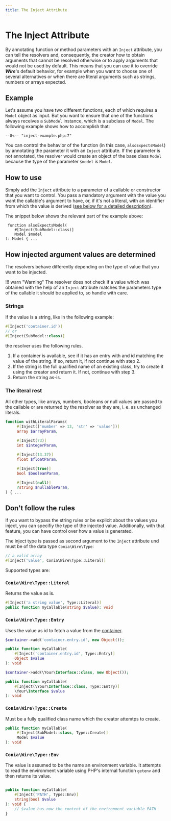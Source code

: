 ```yaml
---
title: The Inject Attribute
---
```

The Inject Attribute
==================

By annotating function or method parameters with an `Inject` attribute, you can
tell the resolvers and, consequently, the creator how to obtain arguments that
cannot be resolved otherwise or to apply arguments that would not be used by
default. This means that you can use it to override ***Wire***'s default
behavior, for example when you want to choose one of several alternatives or
when there are literal arguments such as strings, numbers or arrays expected.

## Example

Let's assume you have two different functions, each of which requires a `Model`
object as input. But you want to ensure that one of the functions always
receives a `SubModel` instance, which is a subclass of `Model`. The following
example shows how to accomplish that:

```
--8<-- "inject-example.php:7"
```

You can control the behavior of the function (in this case, `alsoExpectsModel`)
by annotating the parameter it with an `Inject` attribute. If the parameter is
not annotated, the resolver would create an object of the base class `Model`
because the type of the parameter `$model` is `Model`.

## How to use

Simply add the `Inject` attribute to a parameter of a callable or constructor that you want
to control. You pass a mandatory argument with
the value you want the callable's argument to have, or, if it's not a literal,
with an identifier from which the value is derived ([see below for a detailed
description](#how-injected-argument-values-are-determined)). 

The snippet below shows the relevant part of the example above:

<code class="annotated"> <span class="hljs-function"><span
class="hljs-keyword">function</span> <span
class="hljs-title">alsoExpectsModel</span>( <br>&nbsp;&nbsp;&nbsp;&nbsp;<span
class="hljs-meta">#[Inject</span>(<span class="hljs-title
class_">SubModel</span>::<span class="hljs-variable
language_">class</span>)<span
class="hljs-meta">]</span><br>&nbsp;&nbsp;&nbsp;&nbsp;<span
class="hljs-params">Model <span
class="hljs-variable">$model</span></span><br>): <span
class="hljs-title">Model</span> </span>{ <span class="dots">...</span> </code>

## How injected argument values are determined

The resolvers behave differently depending on the type of value that you want
to be injected. 

!!! warn "Warning" 
    The resolver does not check if a value which was obtained with the help of
    an `Inject` attribute matches the parameters type of the callable it
    should be applied to, so handle with care.

### Strings

If the value is a string, like in the following example:

```php
#[Inject('container.id')]
// or
#[Inject(SubModel::class)]
```

the resolver uses the following rules.

1. If a container is available, see if it has an entry with and id matching the
   value of the string. If so, return it, if not continue with step 2.
2. If the string is the full qualified name of an existing class, try to create
   it using the creator and return it. If not, continue with step 3.
3. Return the string as-is.

### The literal rest

All other types, like arrays, numbers, booleans or null values are passed to
the callable or are returned by the resolver as they are, i. e. as unchanged
literals.

```php
function withLiteralParams(
     #[Inject(['number' => 13, 'str' => 'value'])]
     array $arrayParam,

     #[Inject(73)]
     int $integerParam,
     
     #[Inject(13.37)]
     float $floatParam,

     #[Inject(true)]
     bool $booleanParam,

     #[Inject(null)]
     ?string $nullableParam,
) { ...
```

## Don't follow the rules

If you want to bypass the string rules or be explicit about the values you
inject, you can specifiy the type of the injected value.
Additionally, with that feature, you can have control over how a value is
generated.

The inject type is passed as second argument to the `Inject` attribute und must
be of the data type `Conia\Wire\Type`:

```php
// a valid array
#[Inject('value', Conia\Wire\Type::Literal)]
```

Supported types are:

### `Conia\Wire\Type::Literal`  

Returns the value as is.

``` php
#[Inject('a string value', Type::Literal)]
public function myCallable(string $value): void 
```

### `Conia\Wire\Type::Entry`  

Uses the value as id to fetch a value from the [container](container.md).

``` php
$container->add('container.entry.id', new Object());

public function myCallable(
    #[Inject('container.entry.id', Type::Entry)]
    Object $value
): void 
``` 

``` php
$container->add(\Your\Interface::class, new Object());

public function myCallable(
    #[Inject(\Your\Interface::class, Type::Entry)]
    \Your\Interface $value
): void 
```
### `Conia\Wire\Type::Create`  

Must be a fully qualified class name which the creator attemtps to create.

``` php
public function myCallable(
     #[Inject(SubModel::class, Type::Create)] 
     Model $value
): void 
``` 

### `Conia\Wire\Type::Env`  

The value is assumed to be the name an environment variable. It attempts to
read the environment variable using PHP's internal function `getenv` and then
returns its value.

``` php

public function myCallable(
    #[Inject('PATH', Type::Env)]
    string|bool $value
): void {
    // $value has now the content of the environment variable PATH
}
``` 
